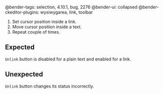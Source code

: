 @bender-tags: selection, 4.10.1, bug, 2276
@bender-ui: collapsed
@bender-ckeditor-plugins: wysiwygarea, link, toolbar

1. Set cursor position inside a link.
1. Move cursor position inside a text.
1. Repeat couple of times.

## Expected

`Unlink` button is disabled for a plain text and enabled for a link.

## Unexpected

`Unlink` button changes its status incorrectly.
